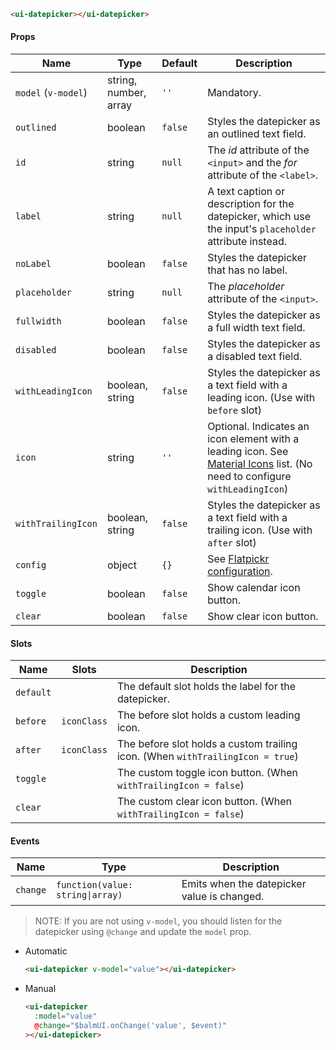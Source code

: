 ```html
<ui-datepicker></ui-datepicker>
```

#### Props

| Name                | Type                  | Default | Description                                                                                                                            |
| ------------------- | --------------------- | ------- | -------------------------------------------------------------------------------------------------------------------------------------- |
| `model` (`v-model`) | string, number, array | `''`    | Mandatory.                                                                                                                             |
| `outlined`          | boolean               | `false` | Styles the datepicker as an outlined text field.                                                                                       |
| `id`                | string                | `null`  | The _id_ attribute of the `<input>` and the _for_ attribute of the `<label>`.                                                          |
| `label`             | string                | `null`  | A text caption or description for the datepicker, which use the input's `placeholder` attribute instead.                               |
| `noLabel`           | boolean               | `false` | Styles the datepicker that has no label.                                                                                               |
| `placeholder`       | string                | `null`  | The _placeholder_ attribute of the `<input>`.                                                                                          |
| `fullwidth`         | boolean               | `false` | Styles the datepicker as a full width text field.                                                                                      |
| `disabled`          | boolean               | `false` | Styles the datepicker as a disabled text field.                                                                                        |
| `withLeadingIcon`   | boolean, string       | `false` | Styles the datepicker as a text field with a leading icon. (Use with `before` slot)                                                    |
| `icon`              | string                | `''`    | Optional. Indicates an icon element with a leading icon. See [Material Icons](/#/icons) list. (No need to configure `withLeadingIcon`) |
| `withTrailingIcon`  | boolean, string       | `false` | Styles the datepicker as a text field with a trailing icon. (Use with `after` slot)                                                    |
| `config`            | object                | `{}`    | See [Flatpickr configuration](https://flatpickr.js.org/options/).                                                                      |
| `toggle`            | boolean               | `false` | Show calendar icon button.                                                                                                             |
| `clear`             | boolean               | `false` | Show clear icon button.                                                                                                                |

#### Slots

| Name      | Slots       | Description                                                                    |
| --------- | ----------- | ------------------------------------------------------------------------------ |
| `default` |             | The default slot holds the label for the datepicker.                           |
| `before`  | `iconClass` | The before slot holds a custom leading icon.                                   |
| `after`   | `iconClass` | The before slot holds a custom trailing icon. (When `withTrailingIcon = true`) |
| `toggle`  |             | The custom toggle icon button. (When `withTrailingIcon = false`)               |
| `clear`   |             | The custom clear icon button. (When `withTrailingIcon = false`)                |

#### Events

| Name     | Type                             | Description                                 |
| -------- | -------------------------------- | ------------------------------------------- |
| `change` | `function(value: string\|array)` | Emits when the datepicker value is changed. |

> NOTE: If you are not using `v-model`, you should listen for the datepicker using `@change` and update the `model` prop.

- Automatic
  ```html
  <ui-datepicker v-model="value"></ui-datepicker>
  ```
- Manual
  ```html
  <ui-datepicker
    :model="value"
    @change="$balmUI.onChange('value', $event)"
  ></ui-datepicker>
  ```
